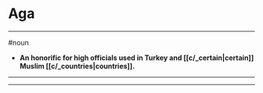 # Aga
---
#noun
- **An honorific for high officials used in Turkey and [[c/_certain|certain]] Muslim [[c/_countries|countries]].**
---
---
